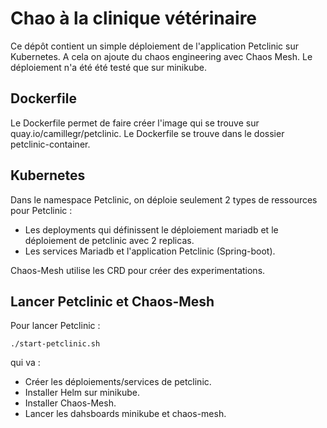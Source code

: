 # Chao à la clinique vétérinaire

Ce dépôt contient un simple déploiement de l'application Petclinic sur Kubernetes. A cela on ajoute du chaos engineering avec Chaos Mesh. Le déploiement n'a été été testé que sur minikube.

## Dockerfile

Le Dockerfile permet de faire créer l'image qui se trouve sur quay.io/camillegr/petclinic. Le Dockerfile se trouve dans le dossier petclinic-container.

## Kubernetes

Dans le namespace Petclinic, on déploie seulement 2 types de ressources pour Petclinic :
* Les deployments qui définissent le déploiement mariadb et le déploiement de petclinic avec 2 replicas.
* Les services Mariadb et l'application Petclinic (Spring-boot).

Chaos-Mesh utilise les CRD pour créer des experimentations.

## Lancer Petclinic et Chaos-Mesh

Pour lancer Petclinic :

`./start-petclinic.sh`

qui va :
- Créer les déploiements/services de petclinic.
- Installer Helm sur minikube.
- Installer Chaos-Mesh.
- Lancer les dahsboards minikube et chaos-mesh.
